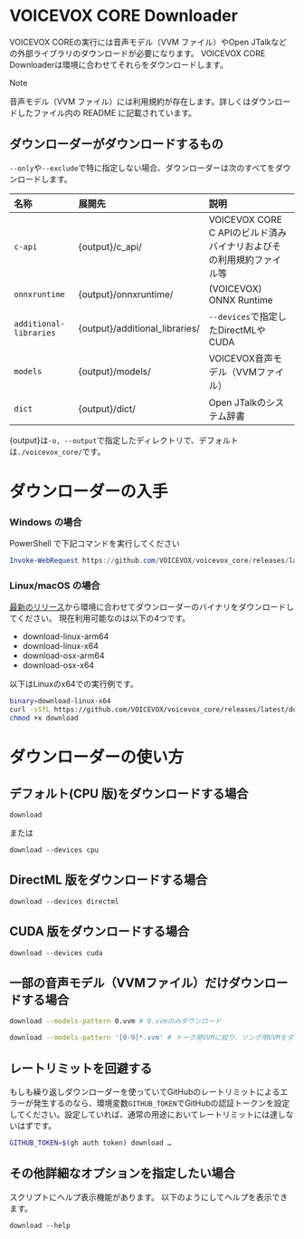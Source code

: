# VOICEVOX CORE Downloader
VOICEVOX COREの実行には音声モデル（VVM ファイル）やOpen JTalkなどの外部ライブラリのダウンロードが必要になります。
VOICEVOX CORE Downloaderは環境に合わせてそれらをダウンロードします。

> [!NOTE]
> 音声モデル（VVM ファイル）には利用規約が存在します。詳しくはダウンロードしたファイル内の README に記載されています。

## ダウンローダーがダウンロードするもの

`--only`や`--exclude`で特に指定しない場合、ダウンローダーは次のすべてをダウンロードします。

| 名称 | 展開先 | 説明 |
| :- | :- | :- |
| `c-api` | {output}/c_api/ | VOICEVOX CORE C APIのビルド済みバイナリおよびその利用規約ファイル等 |
| `onnxruntime` | {output}/onnxruntime/ | (VOICEVOX) ONNX Runtime |
| `additional-libraries` | {output}/additional_libraries/ | `--devices`で指定したDirectMLやCUDA |
| `models` | {output}/models/ | VOICEVOX音声モデル（VVMファイル） |
| `dict` | {output}/dict/ | Open JTalkのシステム辞書 |

{output}は`-o, --output`で指定したディレクトリで、デフォルトは`./voicevox_core/`です。

# ダウンローダーの入手

### Windows の場合

PowerShell で下記コマンドを実行してください

```PowerShell
Invoke-WebRequest https://github.com/VOICEVOX/voicevox_core/releases/latest/download/download-windows-x64.exe -OutFile ./download.exe
```

### Linux/macOS の場合

[最新のリリース](https://github.com/VOICEVOX/voicevox_core/releases/latest)から環境に合わせてダウンローダーのバイナリをダウンロードしてください。
現在利用可能なのは以下の4つです。

* download-linux-arm64
* download-linux-x64
* download-osx-arm64
* download-osx-x64

以下はLinuxのx64での実行例です。

```bash
binary=download-linux-x64
curl -sSfL https://github.com/VOICEVOX/voicevox_core/releases/latest/download/${binary} -o download
chmod +x download
```

# ダウンローダーの使い方


<a id="default"></a>
<a id="cpu"></a>

## デフォルト(CPU 版)をダウンロードする場合


```
download
```

または

```
download --devices cpu
```

<a id="directml"></a>

## DirectML 版をダウンロードする場合

```
download --devices directml
```

<a id="cuda"></a>

## CUDA 版をダウンロードする場合

```
download --devices cuda
```

<a id="models-pattern"></a>

## 一部の音声モデル（VVMファイル）だけダウンロードする場合

```bash
download --models-pattern 0.vvm # 0.vvmのみダウンロード
```

```bash
download --models-pattern '[0-9]*.vvm' # トーク用VVMに絞り、ソング用VVMをダウンロードしないように
```

<a id="github-authentication-token"></a>

## レートリミットを回避する

もしも繰り返しダウンローダーを使っていてGitHubのレートリミットによるエラーが発生するのなら、環境変数`GITHUB_TOKEN`でGitHubの認証トークンを設定してください。設定していれば、通常の用途においてレートリミットには達しないはずです。

```bash
GITHUB_TOKEN=$(gh auth token) download …
```

<a id="help"></a>

## その他詳細なオプションを指定したい場合

スクリプトにヘルプ表示機能があります。
以下のようにしてヘルプを表示できます。

```
download --help
```
